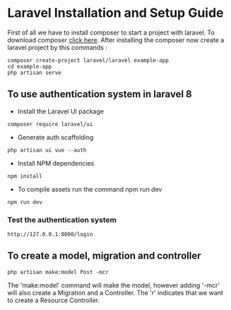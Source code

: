 # Laravel Installation and Setup Guide

First of all we have to install composer to start a project with laravel. To download composer [click here](https://getcomposer.org/download/). After installing the composer now create a laravel project by this commands :
```
composer create-project laravel/laravel example-app
cd example-app
php artisan serve
```

## To use authentication system in laravel 8
- Install the Laravel UI package
```
composer require laravel/ui
```
- Generate auth scaffolding
```
php artisan ui vue --auth
```
- Install NPM dependencies
```
npm install
```
- To compile assets run the command npm run dev
```
npm run dev
```

### Test the authentication system
```
http://127.0.0.1:8000/login
```
## To create a model, migration and controller
```
php artisan make:model Post -mcr
```
The 'make:model' command will make the model, however adding '-mcr' will also create a Migration and a Controller. The 'r' indicates that we want to create a Resource Controller.
